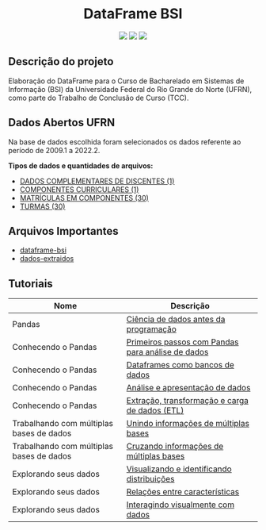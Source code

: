 <h1 align="center">DataFrame BSI</h1>

<p align="center">
    <img src="https://img.shields.io/badge/jupyter-%23FA0F00.svg?style=for-the-badge&logo=jupyter&logoColor=white"/>
    <img src="https://img.shields.io/badge/Python-14354C?style=for-the-badge&logo=python&logoColor=white"/>
    <img src="https://img.shields.io/badge/Pandas-2C2D72?style=for-the-badge&logo=pandas&logoColor=white"/>
</p>

## Descrição do projeto

Elaboração do DataFrame para o Curso de Bacharelado em Sistemas de Informação (BSI) da Universidade Federal do Rio Grande do Norte (UFRN), como parte do Trabalho de Conclusão de Curso (TCC).

## Dados Abertos UFRN

Na base de dados escolhida foram selecionados os dados referente ao período de 2009.1 a 2022.2.

**Tipos de dados e quantidades de arquivos:**

* [DADOS COMPLEMENTARES DE DISCENTES (1)](https://dados.ufrn.br/dataset/dados-complementares-de-discentes)
* [COMPONENTES CURRICULARES (1)](https://dados.ufrn.br/dataset/componentes-curriculares)
* [MATRÍCULAS EM COMPONENTES (30)](https://dados.ufrn.br/dataset/matriculas-componentes)
* [TURMAS (30)](https://dados.ufrn.br/dataset/turmas)
  
## Arquivos Importantes

* [dataframe-bsi](dataframe-bsi/dataframe-bsi.ipynb)
* [dados-extraidos](dataframe-bsi/dados-extraidos.ipynb)

## Tutoriais

| Nome                                     | Descrição                                                                                                                                                                         |
| ---------------------------------------- | --------------------------------------------------------------------------------------------------------------------------------------------------------------------------------- |
| Pandas                                   | [Ciência de dados antes da programação](https://github.com/leobezerra/pandas-zero/tree/master/pt-br)                                                                              |
| Conhecendo o Pandas                      | [Primeiros passos com Pandas para análise de dados](https://colab.research.google.com/github/leobezerra/pandas-zero/blob/master/pt-br/notebooks/PassoPasso.ipynb)                 |
| Conhecendo o Pandas                      | [Dataframes como bancos de dados](https://colab.research.google.com/github/leobezerra/pandas-zero/blob/master/pt-br/notebooks/DataframeBD.ipynb)                                  |
| Conhecendo o Pandas                      | [Análise e apresentação de dados](https://colab.research.google.com/github/leobezerra/pandas-zero/blob/master/pt-br/notebooks/Visualizacao.ipynb)                                 |
| Conhecendo o Pandas                      | [Extração, transformação e carga de dados (ETL)](https://colab.research.google.com/github/leobezerra/pandas-zero/blob/master/pt-br/notebooks/ETL.ipynb)                           |
| Trabalhando com múltiplas bases de dados | [Unindo informações de múltiplas bases](https://colab.research.google.com/github/leobezerra/pandas-zero/blob/master/pt-br/notebooks/UFRN-diversidade.ipynb#scrollTo=52SDZHnnmCWQ) |
| Trabalhando com múltiplas bases de dados | [Cruzando informações de múltiplas bases](https://colab.research.google.com/github/leobezerra/pandas-zero/blob/master/pt-br/notebooks/UFRN-disciplinas.ipynb)                     |
| Explorando seus dados                    | [Visualizando e identificando distribuições](https://colab.research.google.com/github/leobezerra/pandas-zero/blob/master/pt-br/notebooks/Distribuição_Dados.ipynb)                |
| Explorando seus dados                    | [Relações entre características](https://colab.research.google.com/github/leobezerra/pandas-zero/blob/master/pt-br/notebooks/Relações.ipynb)                                      |
| Explorando seus dados                    | [Interagindo visualmente com dados](https://colab.research.google.com/github/leobezerra/pandas-zero/blob/master/pt-br/notebooks/Visualização_interativa.ipynb)                    |
